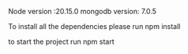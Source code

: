 Node version :20.15.0
mongodb version: 7.0.5

To install all the dependencies please
run npm install 

to start the project run
npm start
